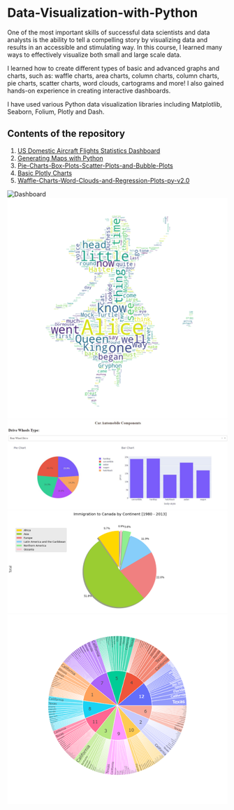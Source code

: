 # Data-Visualization-with-Python
One of the most important skills of successful data scientists and data analysts is the ability to tell a compelling story by visualizing data and results in an accessible and stimulating way. In this course, I learned many ways to effectively visualize both small and large scale data.

I learned how to create different types of basic and advanced graphs and charts, such as: waffle charts, area charts, column charts, column charts, pie charts, scatter charts, word clouds, cartograms and more! I also gained hands-on experience in creating interactive dashboards.

I have used various Python data visualization libraries including Matplotlib, Seaborn, Folium, Plotly and Dash.

## Contents of the repository

1. [US Domestic Aircraft Flights Statistics Dashboard](https://github.com/tina-ds/Data-Visualization-with-Python/blob/c269bfcb0c97fb901b0b7a6035fddafa900a07c0/US%20Domestic%20Aircraft%20Flights%20Statistics%20Dashboard/app.py)
2. [Generating Maps with Python](https://github.com/tina-ds/Data-Visualization-with-Python/blob/c269bfcb0c97fb901b0b7a6035fddafa900a07c0/Generating%20Maps%20with%20Python.ipynb)
3. [Pie-Charts-Box-Plots-Scatter-Plots-and-Bubble-Plots](https://github.com/tina-ds/Data-Visualization-with-Python/blob/c269bfcb0c97fb901b0b7a6035fddafa900a07c0/Pie-Charts-Box-Plots-Scatter-Plots-and-Bubble-Plots.ipynb)
4. [Basic Plotly Charts](https://github.com/tina-ds/Data-Visualization-with-Python/blob/c269bfcb0c97fb901b0b7a6035fddafa900a07c0/Plotly_Basics.ipynb)
5. [Waffle-Charts-Word-Clouds-and-Regression-Plots-py-v2.0](https://github.com/tina-ds/Data-Visualization-with-Python/blob/c269bfcb0c97fb901b0b7a6035fddafa900a07c0/Waffle-Charts-Word-Clouds-and-Regression-Plots-py-v2.0.ipynb)

![Dashboard](https://github.com/tina-ds/Data-Visualization-with-Python/blob/de510224406d64ce8df0d83786343fd49901c215/US%20Domestic%20Aircraft%20Flights%20Statistics%20Dashboard/Dashboard.gif)
![output_Alice](https://github.com/tina-ds/Data-Visualization-with-Python/blob/519027e865583e877d267222a4753af5d2d9dcf6/output_Alice.png)
![4](https://github.com/tina-ds/Data-Visualization-with-Python/blob/c3370e6e6093a8ac81613432b3acb2ab48ac8cf5/4.jpg)
![output](https://github.com/tina-ds/Data-Visualization-with-Python/blob/c262f4e5142674679f36a8f819bc838c53882df5/output.png)
![newplot](https://github.com/tina-ds/Data-Visualization-with-Python/blob/519027e865583e877d267222a4753af5d2d9dcf6/newplot.png)
